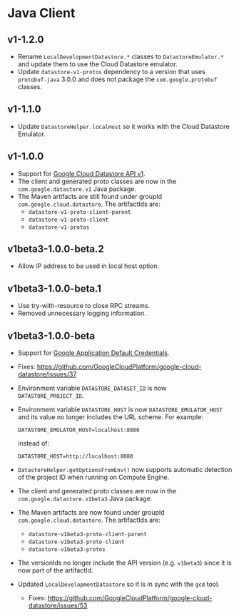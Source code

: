 # Java Client

## v1-1.2.0

  - Rename `LocalDevelopmentDatastore.*` classes to `DatastoreEmulator.*` and update them to use the Cloud Datastore emulator.
  - Update `datastore-v1-protos` dependency to a version that uses `protobuf-java` 3.0.0 and does not package the `com.google.protobuf` classes.

## v1-1.1.0

  - Update `DatastoreHelper.localHost` so it works with the Cloud Datastore Emulator.

## v1-1.0.0

  - Support for [Google Cloud Datastore API v1](https://cloud.google.com/datastore/reference/rpc/).
  - The client and generated proto classes are now in the
    `com.google.datastore.v1` Java package.
  - The Maven artifacts are still found under groupId `com.google.cloud.datastore`.
    The artifactIds are:
      - `datastore-v1-proto-client-parent`
      - `datastore-v1-proto-client`
      - `datastore-v1-protos`

## v1beta3-1.0.0-beta.2

  - Allow IP address to be used in local host option.

## v1beta3-1.0.0-beta.1
 
  - Use try-with-resource to close RPC streams.
  - Removed unnecessary logging information.

## v1beta3-1.0.0-beta

  - Support for [Google Application Default Credentials](https://developers.google.com/identity/protocols/application-default-credentials).
  - Fixes:
    https://github.com/GoogleCloudPlatform/google-cloud-datastore/issues/37
  - Environment variable `DATASTORE_DATASET_ID` is now `DATASTORE_PROJECT_ID`.
  - Environment variable `DATASTORE_HOST` is now `DATASTORE_EMULATOR_HOST` and
    its value no longer includes the URL scheme. For example:

      `DATASTORE_EMULATOR_HOST=localhost:8080`

    instead of:

      `DATASTORE_HOST=http://localhost:8080`
  - `DatastoreHelper.getOptionsFromEnv()` now
    supports automatic detection of the project ID when running on
    Compute Engine.
  - The client and generated proto classes are now in the
    `com.google.datastore.v1beta3` Java package.
  - The Maven artifacts are now found under groupId `com.google.cloud.datastore`.
    The artifactIds are:
      - `datastore-v1beta3-proto-client-parent`
      - `datastore-v1beta3-proto-client`
      - `datastore-v1beta3-protos`
  - The versionIds no longer include the API version (e.g. `v1beta3`)
    since it is now part of the artifactId.
  - Updated `LocalDevelopmentDatastore` so it is in sync with the `gcd` tool.
    - Fixes:
      <https://github.com/GoogleCloudPlatform/google-cloud-datastore/issues/53>
